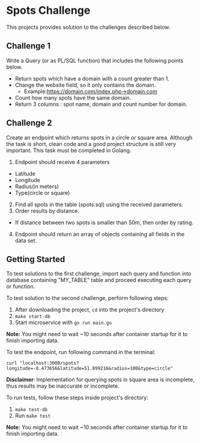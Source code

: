 # Spots Challenge

This projects provides solution to the challenges described below.

## Challenge 1

Write a Query (or as PL/SQL function) that includes the following points below.

- Return spots which have a domain with a count greater than 1.
- Change the website field, so it only contains the domain.
  - Example:https://domain.com/index.php→domain.com
- Count how many spots have the same domain.
- Return 3 columns : spot name, domain and count number for domain.

## Challenge 2

Create an endpoint which returns spots in a circle or square area.
Although the task is short, clean code and a good project structure is still very important. This task must be completed in Golang.

1. Endpoint should receive 4 parameters
  - Latitude
  - Longitude
  - Radius(in meters)
  - Type(circle or square)
2. Find all spots in the table (spots.sql) using the received parameters.
3. Order results by distance.
  - If distance between two spots is smaller than 50m, then order by rating.
4. Endpoint should return an array of objects containing all fields in the data set.

## Getting Started

To test solutions to the first challenge, import each query and function into database containing "MY_TABLE" table 
and proceed executing each query or function.

To test solution to the second challenge, perform following steps:

1. After downloading the project, `cd` into the project's directory
2. `make start-db`
3. Start microservice with `go run main.go`

**Note:** You might need to wait ~10 seconds after container startup for it to finish importing data.

To test the endpoint, run following command in the terminal:
```
curl "localhost:3000/spots?longitude=-8.473656&latitude=51.899216&radius=100&type=circle"
```
**Disclaimer**: Implementation for querying spots in square area is incomplete, thus results may be inaccurate or incomplete. 

To run tests, follow these steps inside project's directory:

1. `make test-db`
2. Run `make test`
   
**Note:** You might need to wait ~10 seconds after container startup for it to finish importing data.